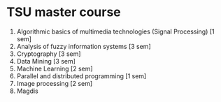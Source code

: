 # TSU master course
1. Algorithmic basics of multimedia technologies (Signal Processing) [1 sem]
2. Analysis of fuzzy information systems [3 sem]
3. Cryptography [3 sem]
4. Data Mining [3 sem]
5. Machine Learning [2 sem]
6. Parallel and distributed programming [1 sem]
7. Image processing [2 sem]
8. Magdis
